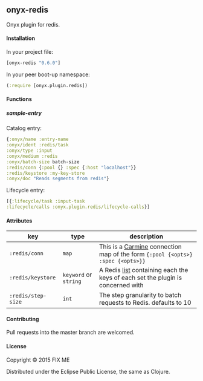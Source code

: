 ## onyx-redis

Onyx plugin for redis.

#### Installation

In your project file:

```clojure
[onyx-redis "0.6.0"]
```

In your peer boot-up namespace:

```clojure
(:require [onyx.plugin.redis])
```

#### Functions

##### sample-entry

Catalog entry:

```clojure
{:onyx/name :entry-name
:onyx/ident :redis/task
:onyx/type :input
:onyx/medium :redis
:onyx/batch-size batch-size
:redis/conn {:pool {} :spec {:host "localhost"}}
:redis/keystore :my-key-store
:onyx/doc "Reads segments from redis"}
```

Lifecycle entry:

```clojure
[{:lifecycle/task :input-task
:lifecycle/calls :onyx.plugin.redis/lifecycle-calls}]
```

#### Attributes

|key                           | type      | description
|------------------------------|-----------|------------
|`:redis/conn`                 | `map`     | This is a [Carmine](https://github.com/ptaoussanis/carmine) connection map of the form `{:pool {<opts>} :spec {<opts>}}`
|`:redis/keystore`             |`keyword` or `string` | A Redis [list](http://redis.io/topics/data-types) containing each the keys of each set the plugin is concerned with
|`:redis/step-size`            |`int`      | The step granularity to batch requests to Redis. defaults to 10

#### Contributing

Pull requests into the master branch are welcomed.

#### License

Copyright © 2015 FIX ME

Distributed under the Eclipse Public License, the same as Clojure.
